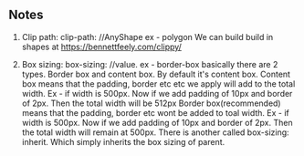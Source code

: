 Notes
-------
1) Clip path: clip-path: //AnyShape ex - polygon
   We can build build in shapes at https://bennettfeely.com/clippy/

2) Box sizing: box-sizing: //value. ex - border-box
   basically there are 2 types. Border box and content box. By default it's content box.
   Content box means that the padding, border etc etc we apply will add to the total width.
   Ex - if width is 500px. Now if we add padding of 10px and border of 2px. Then the total width will be 512px
   Border box(recommended) means that the padding, border etc wont be added to toal width.
   Ex - if width is 500px. Now if we add padding of 10px and border of 2px. Then the total width will remain at 500px.
   There is another called box-sizing: inherit. Which simply inherits the box sizing of parent.